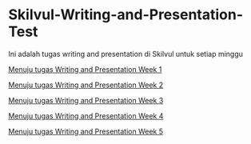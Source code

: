 # Skilvul-Writing-and-Presentation-Test
Ini adalah tugas writing and presentation di Skilvul untuk setiap minggu

<a href="https://github.com/hafiihzafarhana/Skilvul-Writing-and-Presentation-Test/blob/main/Week%201.md">Menuju tugas Writing and Presentation Week 1</a>

<a href="https://github.com/hafiihzafarhana/Skilvul-Writing-and-Presentation-Test/blob/main/Week%202.md">Menuju tugas Writing and Presentation Week 2</a>

<a href="https://github.com/hafiihzafarhana/Skilvul-Writing-and-Presentation-Test/blob/main/Week%203.md">Menuju tugas Writing and Presentation Week 3</a>

<a href="https://github.com/hafiihzafarhana/Skilvul-Writing-and-Presentation-Test/blob/main/Week%204.md">Menuju tugas Writing and Presentation Week 4</a>

<a href="https://github.com/hafiihzafarhana/Skilvul-Writing-and-Presentation-Test/blob/main/Week%205.md">Menuju tugas Writing and Presentation Week 5</a>
